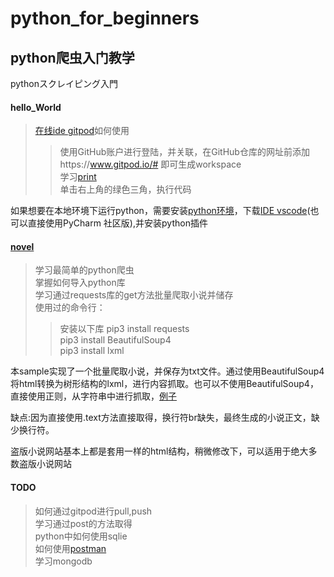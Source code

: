 # python_for_beginners
## python爬虫入门教学  
pythonスクレイピング入門  
#### hello_World
> [在线ide gitpod](https://gitpod.io/workspaces/)如何使用  
>>使用GitHub账户进行登陆，并关联，在GitHub仓库的网址前添加https://www.gitpod.io/# 即可生成workspace  
> 学习[print](https://github.com/paigupai/python_for_beginners/blob/master/hello_world.py)   
> 单击右上角的绿色三角，执行代码  

如果想要在本地环境下运行python，需要安装[python环境](https://www.python.org/)，下载[IDE vscode](https://code.visualstudio.com/)(也可以直接使用PyCharm 社区版),并安装python插件

#### [novel](https://github.com/paigupai/python_for_beginners/blob/master/novel.py)
> 学习最简单的python爬虫  
> 掌握如何导入python库  
> 学习通过requests库的get方法批量爬取小说并储存  
> 使用过的命令行： 
>> 安装以下库
>> pip3 install requests  
>> pip3 install BeautifulSoup4  
>> pip3 install lxml  

本sample实现了一个批量爬取小说，并保存为txt文件。通过使用BeautifulSoup4将html转换为树形结构的lxml，进行内容抓取。也可以不使用BeautifulSoup4，直接使用正则，从字符串中进行抓取，[例子](https://github.com/paigupai/ghost_soldier/blob/master/ghost_soldier.py)  

缺点:因为直接使用.text方法直接取得，换行符br缺失，最终生成的小说正文，缺少换行符。  

盗版小说网站基本上都是套用一样的html结构，稍微修改下，可以适用于绝大多数盗版小说网站  

#### TODO  
> 如何通过gitpod进行pull,push  
> 学习通过post的方法取得  
> python中如何使用sqlie  
> 如何使用[postman](https://www.getpostman.com/)  
> 学习mongodb
